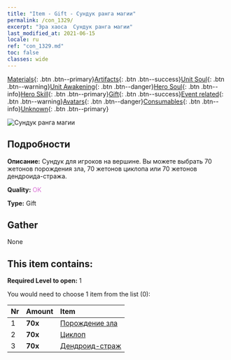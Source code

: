 ```yaml
---
title: "Item - Gift - Сундук ранга магии"
permalink: /con_1329/
excerpt: "Эра хаоса  Сундук ранга магии"
last_modified_at: 2021-06-15
locale: ru
ref: "con_1329.md"
toc: false
classes: wide
---
```

 [Materials](/ItemsRU/){: .btn .btn--primary}[Artifacts](/ItemsRU/Artifacts/){: .btn .btn--success}[Unit Soul](/ItemsRU/UnitSoul/){: .btn .btn--warning}[Unit Awakening](/ItemsRU/UnitAwakening/){: .btn .btn--danger}[Hero Soul](/ItemsRU/HeroSoul/){: .btn .btn--info}[Hero Skill](/ItemsRU/HeroSkill/){: .btn .btn--primary}[Gift](/ItemsRU/Gift/){: .btn .btn--success}[Event related](/ItemsRU/Events/){: .btn .btn--warning}[Avatars](/ItemsRU/Avatars/){: .btn .btn--danger}[Consumables](/ItemsRU/Consumables/){: .btn .btn--info}[Unknown](/ItemsRU/Unknown/){: .btn .btn--primary}

 ![Сундук ранга магии](/images/t/i_905001.png)

## Подробности
 **Описание:** Сундук для игроков на вершине. Вы можете выбрать 70 жетонов порождения зла, 70 жетонов циклопа или 70 жетонов дендроида-стража.

 **Quality:** <span style="color: #DA70D6">OK</span>

 **Type:** Gift

## Gather

  None

## This item contains:

 **Required Level to open:** 1

 You would need to choose 1 item from the list (0):

  | Nr | Amount |     Item    |
  |:---|:-------|:------------|
  | 1 |  **70x** | [Порождение зла](/ItemsRU/unt_230/) |  | 
  | 2 |  **70x** | [Циклоп](/ItemsRU/unt_222/) |  | 
  | 3 |  **70x** | [Дендроид-страж](/ItemsRU/unt_203/) |  | 
